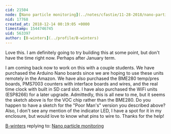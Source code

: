 ```yaml
---
cid: 21504
node: [Nano particle monitoring](../notes/cfastie/11-28-2018/nano-particle-monitoring)
nid: 17768
created_at: 2018-12-14 00:19:05 +0000
timestamp: 1544746745
uid: 563397
author: [B-winters](../profile/B-winters)
---
```


 Love this. I am definitely going to try building this at some point, but don't have the time right now. Perhaps after January term.

I am coming back now to work on this with a couple students. We have purchased the Arduino Nano boards since we are hoping to use these units remotely in the Amazon. We have also purchased the BME280 temp/pres  boards, PMS7003 counters with interface boards and wires, and the real time clock with built in SD card slot. I have also purchased the WiFi units (ESP8266) for a later upgrade. Admittedly, this is all new to me, but it seems the sketch above is for the VOC chip rather than the BME280. Do you happen to have a sketch for the "Poor Man's" version you described above? Also, I don't see any mention of the indicator LED, I have a spot for it in my enclosure, but would love to know what pins to wire to. Thanks for the help!

[B-winters](../profile/B-winters) replying to: [Nano particle monitoring](../notes/cfastie/11-28-2018/nano-particle-monitoring)

